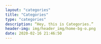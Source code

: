```yaml
---
layout: "categories"
title: "Categories"
type: "categories"
description: “Hey, this is Categories.”
header-img: img/header_img/home-bg-o.png
date: 2020-02-16 21:46:50
---
```

